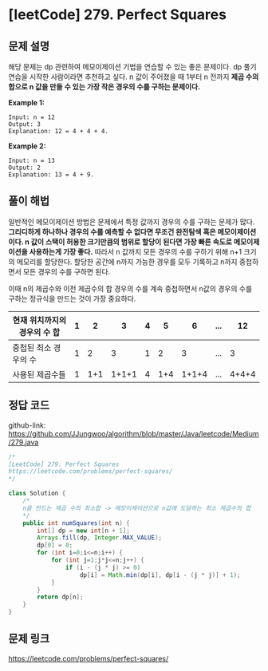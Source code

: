 
# [leetCode] 279. Perfect Squares

## 문제 설명

해당 문제는 dp 관련하여 메모이제이션 기법을 연습할 수 있는 좋은 문제이다. dp 풀기 연습을 시작한 사람이라면 추천하고 싶다.
n 값이 주어졌을 때 1부터 n 전까지 **제곱 수의 합으로 n 값을 만들 수 있는 가장 작은 경우의 수를 구하는 문제이다.**

**Example 1:**
```
Input: n = 12
Output: 3
Explanation: 12 = 4 + 4 + 4.
```
**Example 2:**
```
Input: n = 13
Output: 2
Explanation: 13 = 4 + 9.
```

## 풀이 해법

일반적인 메모이제이션 방법은 문제에서 특정 값까지 경우의 수를 구하는 문제가 많다. **그리디하게 하나하나 경우의 수를 예측할 수 없다면 무조건 완전탐색 혹은 메모이제이션이다. 
n 값이 스택이 허용한 크기만큼의 범위로 할당이 된다면 가장 빠른 속도로 메모이제이션을 사용하는게 가장 좋다.** 따라서 n 값까지 모든 경우의 수를 구하기 위해 n+1 크기의 메모리를 할당한다.
할당한 공간에 n까지 가능한 경우를 모두 기록하고 n까지 중첩하면서 모든 경우의 수를 구하면 된다.

이때 n의 제곱수와 이전 제곱수의 합 경우의 수를 계속 중첩하면서 n값의 경우의 수를 구하는 정규식을 만드는 것이 가장 중요하다.

|현재 위치까지의 경우의 수 합|1|2|3|4|5|6| ... |12|
|---|---|---|---|---|---|---|---|---|
|중첩된 최소 경우의 수|1|2|3|1|2|3|...|3|
|사용된 제곱수들|1|1+1|1+1+1|4|1+4|1+1+4|...|4+4+4|

## 정답 코드

github-link: https://github.com/JJungwoo/algorithm/blob/master/Java/leetcode/Medium/279.java

```java
/*
[LeetCode] 279. Perfect Squares
https://leetcode.com/problems/perfect-squares/
*/

class Solution {
    /*
    n을 만드는 제곱 수의 최소합 -> 메모이제이션으로 n값에 도달하는 최소 제곱수의 합
    */
    public int numSquares(int n) {
        int[] dp = new int[n + 1];
        Arrays.fill(dp, Integer.MAX_VALUE);
        dp[0] = 0;
        for (int i=0;i<=n;i++) {
            for (int j=1;j*j<=n;j++) {
                if (i - (j * j) >= 0)
                    dp[i] = Math.min(dp[i], dp[i - (j * j)] + 1);
            }
        }
        return dp[n];
    }
}
```

## 문제 링크

https://leetcode.com/problems/perfect-squares/
